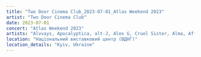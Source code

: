 ```yaml
---
title: "Two Door Cinema Club_2023-07-01_Atlas Weekend 2023"
artist: "Two Door Cinema Club"
date: 2023-07-01
concert: "Atlas Weekend 2023"
artists: "Alvvays, Apocalyptica, alt-J, Alex G, Cruel Sister, Alma, Afflecks Palace, Two Door Cinema Club, Ber, Aphex Twin, Black Honey"
location: "Національний виставковий центр (ВДНГ)"
location_details: "Kyiv, Ukraine"
---
```

